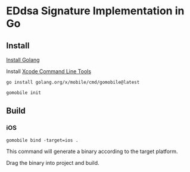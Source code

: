 # EDdsa Signature Implementation in Go

## Install

[Install Golang](https://go.dev/doc/install)

Install [Xcode Command Line Tools](https://developer.apple.com/downloads/)

```
go install golang.org/x/mobile/cmd/gomobile@latest
```

```
gomobile init
```

## Build

### iOS 

```
gomobile bind -target=ios .
```

This command will generate a binary according to the target platform.

Drag the binary into project and build.